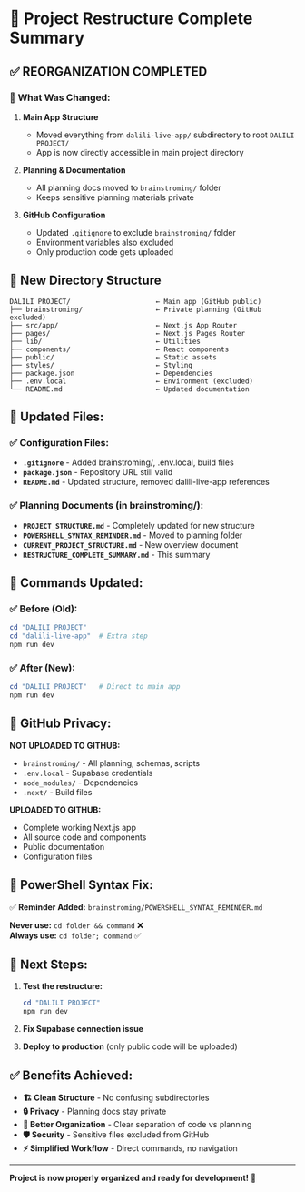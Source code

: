 # 🔄 Project Restructure Complete Summary

## ✅ **REORGANIZATION COMPLETED**

### 🎯 **What Was Changed:**

1. **Main App Structure**
   - Moved everything from `dalili-live-app/` subdirectory to root `DALILI PROJECT/`
   - App is now directly accessible in main project directory

2. **Planning & Documentation** 
   - All planning docs moved to `brainstroming/` folder
   - Keeps sensitive planning materials private

3. **GitHub Configuration**
   - Updated `.gitignore` to exclude `brainstroming/` folder
   - Environment variables also excluded
   - Only production code gets uploaded

## 📁 **New Directory Structure**

```
DALILI PROJECT/                     ← Main app (GitHub public)
├── brainstroming/                  ← Private planning (GitHub excluded)
├── src/app/                        ← Next.js App Router
├── pages/                          ← Next.js Pages Router  
├── lib/                            ← Utilities
├── components/                     ← React components
├── public/                         ← Static assets
├── styles/                         ← Styling
├── package.json                    ← Dependencies
├── .env.local                      ← Environment (excluded)
└── README.md                       ← Updated documentation
```

## 🔧 **Updated Files:**

### ✅ **Configuration Files:**
- **`.gitignore`** - Added brainstroming/, .env.local, build files
- **`package.json`** - Repository URL still valid
- **`README.md`** - Updated structure, removed dalili-live-app references

### ✅ **Planning Documents (in brainstroming/):**
- **`PROJECT_STRUCTURE.md`** - Completely updated for new structure
- **`POWERSHELL_SYNTAX_REMINDER.md`** - Moved to planning folder
- **`CURRENT_PROJECT_STRUCTURE.md`** - New overview document
- **`RESTRUCTURE_COMPLETE_SUMMARY.md`** - This summary

## 🎯 **Commands Updated:**

### ✅ **Before (Old):**
```powershell
cd "DALILI PROJECT"
cd "dalili-live-app"  # Extra step
npm run dev
```

### ✅ **After (New):**
```powershell
cd "DALILI PROJECT"   # Direct to main app
npm run dev
```

## 🚫 **GitHub Privacy:**

**NOT UPLOADED TO GITHUB:**
- `brainstroming/` - All planning, schemas, scripts
- `.env.local` - Supabase credentials  
- `node_modules/` - Dependencies
- `.next/` - Build files

**UPLOADED TO GITHUB:**
- Complete working Next.js app
- All source code and components
- Public documentation
- Configuration files

## 🔄 **PowerShell Syntax Fix:**

✅ **Reminder Added:** `brainstroming/POWERSHELL_SYNTAX_REMINDER.md`

**Never use:** `cd folder && command` ❌  
**Always use:** `cd folder; command` ✅

## 🚀 **Next Steps:**

1. **Test the restructure:**
   ```powershell
   cd "DALILI PROJECT"
   npm run dev
   ```

2. **Fix Supabase connection issue**

3. **Deploy to production** (only public code will be uploaded)

## ✅ **Benefits Achieved:**

- **🏗️ Clean Structure** - No confusing subdirectories
- **🔒 Privacy** - Planning docs stay private
- **📝 Better Organization** - Clear separation of code vs planning  
- **🛡️ Security** - Sensitive files excluded from GitHub
- **⚡ Simplified Workflow** - Direct commands, no navigation

---

**Project is now properly organized and ready for development!** 🎉 